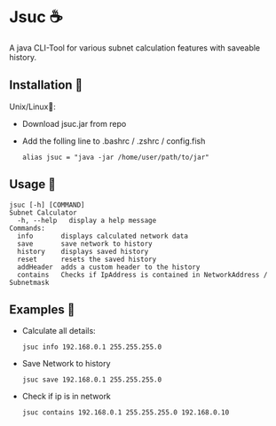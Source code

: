 # Jsuc ☕
A java CLI-Tool for various subnet calculation features with saveable history.

## Installation 👾
Unix/Linux🐧:
  - Download jsuc.jar from repo
  
  - Add the folling line to .bashrc / .zshrc / config.fish
       
       ``` fish
       alias jsuc = "java -jar /home/user/path/to/jar"
       ```
       
## Usage 🔬
```
jsuc [-h] [COMMAND]
Subnet Calculator
  -h, --help   display a help message
Commands:
  info       displays calculated network data
  save       save network to history
  history    displays saved history
  reset      resets the saved history
  addHeader  adds a custom header to the history
  contains   Checks if IpAddress is contained in NetworkAddress / Subnetmask
```

## Examples 🧪
- Calculate all details:
  ```
  jsuc info 192.168.0.1 255.255.255.0
  ```
- Save Network to history
  ```
  jsuc save 192.168.0.1 255.255.255.0
  ```
- Check if ip is in network
  ```
  jsuc contains 192.168.0.1 255.255.255.0 192.168.0.10
  ```


